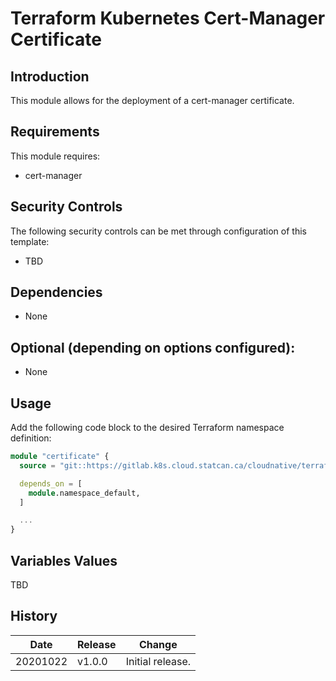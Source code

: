 # Terraform Kubernetes Cert-Manager Certificate

## Introduction

This module allows for the deployment of a cert-manager certificate.

## Requirements

This module requires:

* cert-manager

## Security Controls

The following security controls can be met through configuration of this template:

* TBD

## Dependencies

* None

## Optional (depending on options configured):

* None

## Usage
Add the following code block to the desired Terraform namespace definition:
```terraform
module "certificate" {
  source = "git::https://gitlab.k8s.cloud.statcan.ca/cloudnative/terraform/modules/terraform-kubernetes-aad-pod-identity-template?ref=v1.1.0"

  depends_on = [
    module.namespace_default,
  ]

  ...
}
```

## Variables Values

TBD

## History

| Date     | Release | Change                                       |
| -------- | ------- | -------------------------------------------- |
| 20201022 | v1.0.0  | Initial release.                             |
